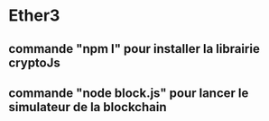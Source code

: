 # Ether3

## commande "npm I" pour installer la librairie cryptoJs

## commande "node block.js" pour lancer le simulateur de la blockchain
